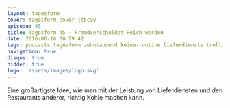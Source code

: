 ```yaml
---
layout: tagesform
cover: tagesform_cover_jtbc9y
episode: 45
title: Tagesform 45 - Fremdverschuldet Reich werden
date: 2016-06-16 00:29:42
tags: podcasts tagesform zehntausend keine-routine lieferdienste trolling
navigation: true
disqus: true
hidden: true
logo: 'assets/images/logo.svg'
---
```


Eine großartigste Idee, wie man mit der Leistung von Lieferdiensten
und den Restaurants anderer, richtig Kohle machen kann.
